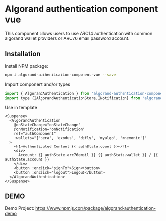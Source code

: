 # Algorand authentication component vue

This component allows users to use ARC14 authentication with common algorand wallet providers or ARC76 email password account.

## Installation

Install NPM package:

```bash
npm i algorand-authentication-component-vue --save
```

Import component and/or types

```js
import { AlgorandAuthentication } from 'algorand-authentication-component-vue'
import type {IAlgorandAuthenticationStore,INotification} from 'algorand-authentication-component-vue'
```

Use in template

```vue
<Suspense>
  <AlgorandAuthentication
    @onStateChange="onStateChange"
    @onNotification="onNotification"
    ref="authComponent"
    :wallets="['pera', 'exodus', 'defly', 'myalgo', 'mnemonic']"
  >
    <h1>Authenticated Content {{ authState.count }}</h1>
    <div>
      Account: {{ authState.arc76email }} {{ authState.wallet }} / {{ authState.account }}
    </div>
    <button :onclick="signTx">Sign</button>
    <button :onclick="logout">Logout</button>
  </AlgorandAuthentication>
</Suspense>
```

## DEMO

Demo Project: https://www.npmjs.com/package/algorand-authentication-demo
